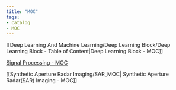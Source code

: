 ```yaml
---
title: "MOC"
tags:
- catalog
- MOC
---
```


[[Deep Learning And Machine Learning/Deep Learning Block/Deep Learning Block - Table of Content|Deep Learning Block - MOC]]

[Signal Processing - MOC](Signal%20Processing/Signal%20Processing_MOC.md)

[[Synthetic Aperture Radar Imaging/SAR_MOC| Synthetic Aperture Radar(SAR) Imaging - MOC]]